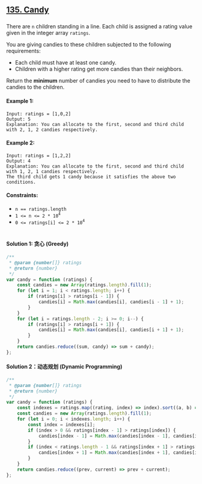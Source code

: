 ## [135. Candy](https://leetcode.com/problems/candy/)

###

There are `n` children standing in a line. Each child is assigned a rating value given in the integer array `ratings`.

You are giving candies to these children subjected to the following requirements:

-   Each child must have at least one candy.
-   Children with a higher rating get more candies than their neighbors.

Return the **minimum** number of candies you need to have to distribute the candies to the children.

#### Example 1:

```
Input: ratings = [1,0,2]
Output: 5
Explanation: You can allocate to the first, second and third child with 2, 1, 2 candies respectively.
```

#### Example 2:

```
Input: ratings = [1,2,2]
Output: 4
Explanation: You can allocate to the first, second and third child with 1, 2, 1 candies respectively.
The third child gets 1 candy because it satisfies the above two conditions.
```

#### Constraints:

-   `n == ratings.length`
-   `1 <= n <= 2 * 10`<sup>`4`</sup>
-   `0 <= ratings[i] <= 2 * 10`<sup>`4`</sup>

#

#### Solution 1: 贪心 (Greedy)

```js
/**
 * @param {number[]} ratings
 * @return {number}
 */
var candy = function (ratings) {
    const candies = new Array(ratings.length).fill(1);
    for (let i = 1; i < ratings.length; i++) {
        if (ratings[i] > ratings[i - 1]) {
            candies[i] = Math.max(candies[i], candies[i - 1] + 1);
        }
    }
    for (let i = ratings.length - 2; i >= 0; i--) {
        if (ratings[i] > ratings[i + 1]) {
            candies[i] = Math.max(candies[i], candies[i + 1] + 1);
        }
    }
    return candies.reduce((sum, candy) => sum + candy);
};
```

#### Solution 2：动态规划 (Dynamic Programming)

```js
/**
 * @param {number[]} ratings
 * @return {number}
 */
var candy = function (ratings) {
    const indexes = ratings.map((rating, index) => index).sort((a, b) => ratings[a] - ratings[b]);
    const candies = new Array(ratings.length).fill(1);
    for (let i = 0; i < indexes.length; i++) {
        const index = indexes[i];
        if (index > 0 && ratings[index - 1] > ratings[index]) {
            candies[index - 1] = Math.max(candies[index - 1], candies[index] + 1);
        }
        if (index < ratings.length - 1 && ratings[index + 1] > ratings[index]) {
            candies[index + 1] = Math.max(candies[index + 1], candies[index] + 1);
        }
    }
    return candies.reduce((prev, current) => prev + current);
};
```
